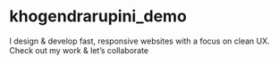# khogendrarupini_demo
I design &amp; develop fast, responsive websites with a focus on clean UX. Check out my work &amp; let’s collaborate
